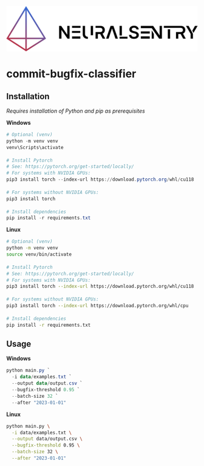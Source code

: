 ![neuralsentry logo](.github/img/neuralsentry-full-dark.png)
# commit-bugfix-classifier

## Installation
*Requires installation of Python and pip as prerequisites*

**Windows**


```ps1
# Optional (venv)
python -m venv venv
venv\Scripts\activate

# Install Pytorch
# See: https://pytorch.org/get-started/locally/
# For systems with NVIDIA GPUs:
pip3 install torch --index-url https://download.pytorch.org/whl/cu118

# For systems without NVIDIA GPUs:
pip3 install torch

# Install dependencies
pip install -r requirements.txt
```

**Linux**

```bash
# Optional (venv)
python -m venv venv
source venv/bin/activate

# Install Pytorch
# See: https://pytorch.org/get-started/locally/
# For systems with NVIDIA GPUs:
pip3 install torch --index-url https://download.pytorch.org/whl/cu118

# For systems without NVIDIA GPUs:
pip3 install torch --index-url https://download.pytorch.org/whl/cpu

# Install dependencies
pip install -r requirements.txt
```
## Usage
**Windows**
```ps1
python main.py `
  -i data/examples.txt `
  --output data/output.csv `
  --bugfix-threshold 0.95 `
  --batch-size 32 `
  --after "2023-01-01"
```

**Linux**
```bash
python main.py \
  -i data/examples.txt \
  --output data/output.csv \
  --bugfix-threshold 0.95 \
  --batch-size 32 \
  --after "2023-01-01"
```
